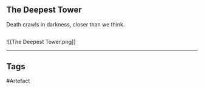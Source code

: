 ## The Deepest Tower
Death crawls in darkness, closer than we think.
## 
![[The Deepest Tower.png]]

---
## Tags
#Artefact
